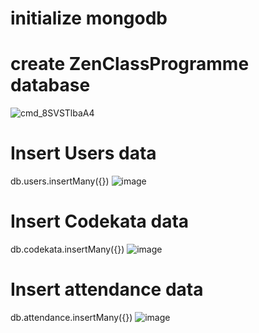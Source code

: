 # initialize mongodb
# create ZenClassProgramme database
![cmd_8SVSTlbaA4](https://user-images.githubusercontent.com/91074732/147325322-f7333702-6edf-4b70-be45-44a96c8c72ed.png)

# Insert Users data
db.users.insertMany({})
![image](https://user-images.githubusercontent.com/91074732/147325717-ef6b29a8-c347-4e8e-8dc4-b65ea39a3f38.png)

# Insert Codekata data
db.codekata.insertMany({})
![image](https://user-images.githubusercontent.com/91074732/147332270-f070d390-0e9c-4b08-b5eb-4e18ce70cfdb.png)

# Insert attendance data
db.attendance.insertMany({})
![image](https://user-images.githubusercontent.com/91074732/147336932-6bb388b5-3af9-4312-a077-fa26a65a82c0.png)

